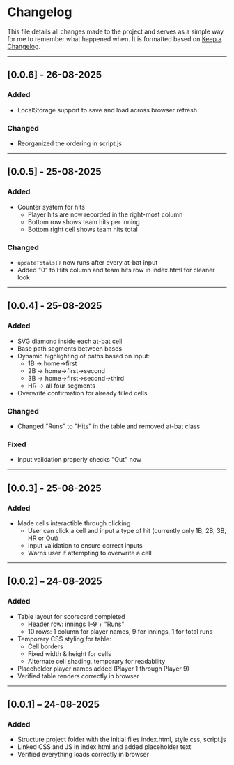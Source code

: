 # Changelog

This file details all changes made to the project and serves as a simple way for me to remember what happened when. It is formatted based on [Keep a Changelog](https://keepachangelog.com/en/1.1.0/).

---

## [0.0.6] - 26-08-2025
### Added
- LocalStorage support to save and load across browser refresh

### Changed
- Reorganized the ordering in script.js

---

## [0.0.5] - 25-08-2025
### Added
- Counter system for hits
  - Player hits are now recorded in the right-most column
  - Bottom row shows team hits per inning
  - Bottom right cell shows team hits total

### Changed
- `updateTotals()` now runs after every at-bat input
- Added "0" to Hits column and team hits row in index.html for cleaner look

---

## [0.0.4] - 25-08-2025
### Added
- SVG diamond inside each at-bat cell
- Base path segments between bases
- Dynamic highlighting of paths based on input:
  - 1B → home→first
  - 2B → home→first→second
  - 3B → home→first→second→third
  - HR → all four segments
- Overwrite confirmation for already filled cells

### Changed
- Changed "Runs" to "Hits" in the table and removed at-bat class

### Fixed
- Input validation properly checks "Out" now

---

## [0.0.3] - 25-08-2025
### Added
- Made cells interactible through clicking
  - User can click a cell and input a type of hit (currently only 1B, 2B, 3B, HR or Out)
  - Input validation to ensure correct inputs
  - Warns user if attempting to overwrite a cell

---

## [0.0.2] – 24-08-2025
### Added
- Table layout for scorecard completed
  - Header row: innings 1–9 + "Runs"
  - 10 rows: 1 column for player names, 9 for innings, 1 for total runs
- Temporary CSS styling for table:
  - Cell borders
  - Fixed width & height for cells
  - Alternate cell shading, temporary for readability
- Placeholder player names added (Player 1 through Player 9)
- Verified table renders correctly in browser

---

## [0.0.1] – 24-08-2025
### Added
- Structure project folder with the initial files index.html, style.css, script.js
- Linked CSS and JS in index.html and added placeholder text
- Verified everything loads correctly in browser
